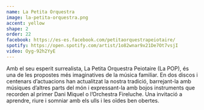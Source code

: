 ```yaml
---
name: La Petita Orquestra
image: la-petita-orquestra.png
accent: yellow
shape: 2
order: 22
facebook: https://es-es.facebook.com/petitaorquestrapeiotaire/
spotify: https://open.spotify.com/artist/1o82wnar9x21De7Ot7vsjI
video: Oyg-92h2YyE
---
```


Amb el seu esperit surrealista, La Petita Orquestra Peiotaire (La POP), és una de les propostes més imaginatives de la música familiar. En dos discos i centenars d’actuacions han actualitzat la nostra tradició, barrejant-la amb músiques d’altres parts del món i expressant-la amb bojos instruments que recorden al primer Dani Miquel o l’Orchestra Fireluche. Una invitació a aprendre, riure i somniar amb els ulls i les oïdes ben obertes.
